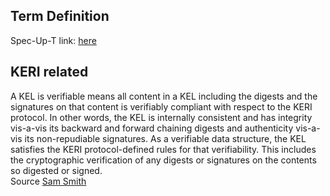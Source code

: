 ## Term Definition

Spec-Up-T link: <a href='https://weboftrust.github.io/WOT-terms/docs/glossary/verifiable'>here</a>

## KERI related
A KEL is verifiable means all content in a KEL including the digests and the signatures on that content is verifiably compliant with respect to the KERI protocol. In other words, the KEL is internally consistent and has integrity vis-a-vis its backward and forward chaining digests and authenticity vis-a-vis its non-repudiable signatures. As a verifiable data structure, the KEL satisfies the KERI protocol-defined rules for that verifiability. This includes the cryptographic verification of any digests or signatures on the contents so digested or signed.  
Source [Sam Smith](https://github.com/WebOfTrust/ietf-keri/blob/main/draft-ssmith-keri.md#basic-terminology)